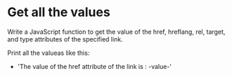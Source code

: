 # Get all the values

Write a JavaScript function to get the value of the href, hreflang, rel, target, and type attributes of the specified link.

Print all the valueas like this:

- 'The value of the href attribute of the link is : -value-'
